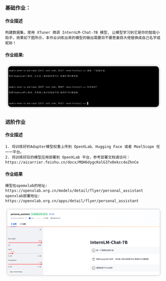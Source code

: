 ### 基础作业：
#### 作业描述
    构建数据集，使用 XTuner 微调 InternLM-Chat-7B 模型, 让模型学习到它是你的智能小助手，效果如下图所示，本作业训练出来的模型的输出需要将不要葱姜蒜大佬替换成自己名字或昵称！
#### 作业结果:
![img.png](img.png)

### 进阶作业
#### 作业描述
    1. 将训练好的Adapter模型权重上传到 OpenXLab、Hugging Face 或者 MoelScope 任一一平台。
    2. 将训练好后的模型应用部署到 OpenXLab 平台，参考部署文档请访问：https://aicarrier.feishu.cn/docx/MQH6dygcKolG37x0ekcc4oZhnCe

#### 作业结果
    模型在opemxlab的地址: https://openxlab.org.cn/models/detail/flyer/personal_assistant
    openxlab部署地址: https://openxlab.org.cn/apps/detail/flyer/personal_assistant

![img_1.png](img_1.png)